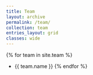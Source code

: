 ```yaml
---
title: Team
layout: archive
permalink: /team/
collection: team
entries_layout: grid
classes: wide
---
```



{% for team in site.team %}
- {{ team.name }}
{% endfor %}
